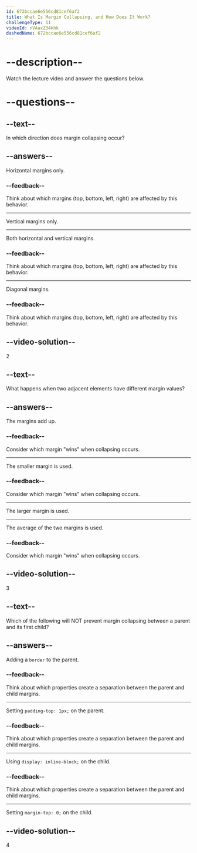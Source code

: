 ```yaml
---
id: 672bccae6e556cd81cef6af2
title: What Is Margin Collapsing, and How Does It Work?
challengeType: 11
videoId: nVAaxZ34khk
dashedName: 672bccae6e556cd81cef6af2
---
```


# --description--

Watch the lecture video and answer the questions below.

# --questions--

## --text--

In which direction does margin collapsing occur?

## --answers--

Horizontal margins only.

### --feedback--

Think about which margins (top, bottom, left, right) are affected by this behavior.

---

Vertical margins only.

---

Both horizontal and vertical margins.

### --feedback--

Think about which margins (top, bottom, left, right) are affected by this behavior.

---

Diagonal margins.

### --feedback--

Think about which margins (top, bottom, left, right) are affected by this behavior.

## --video-solution--

2

## --text--

What happens when two adjacent elements have different margin values?

## --answers--

The margins add up.

### --feedback--

Consider which margin "wins" when collapsing occurs.

---

The smaller margin is used.

### --feedback--

Consider which margin "wins" when collapsing occurs.

---

The larger margin is used.

---

The average of the two margins is used.

### --feedback--

Consider which margin "wins" when collapsing occurs.

## --video-solution--

3

## --text--

Which of the following will NOT prevent margin collapsing between a parent and its first child?

## --answers--

Adding a `border` to the parent.

### --feedback--

Think about which properties create a separation between the parent and child margins.

---

Setting `padding-top: 1px;` on the parent.

### --feedback--

Think about which properties create a separation between the parent and child margins.

---

Using `display: inline-block;` on the child.

### --feedback--

Think about which properties create a separation between the parent and child margins.

---

Setting `margin-top: 0;` on the child.

## --video-solution--

4
